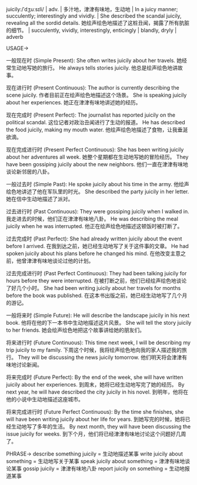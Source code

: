 juicily:/ˈdʒuːsɪli/ | adv. | 多汁地，津津有味地，生动地 | In a juicy manner; succulently; interestingly and vividly. |  She described the scandal juicily, revealing all the sordid details. 她绘声绘色地描述了这桩丑闻，揭露了所有肮脏的细节。 |  succulently, vividly, interestingly, enticingly | blandly, dryly | adverb

USAGE->

一般现在时 (Simple Present):
She often writes juicily about her travels. 她经常生动地写她的旅行。
He always tells stories juicily. 他总是绘声绘色地讲故事。

现在进行时 (Present Continuous):
The author is currently describing the scene juicily. 作者目前正在绘声绘色地描述这个场景。
She is speaking juicily about her experiences.  她正在津津有味地讲述她的经历。

现在完成时 (Present Perfect):
The journalist has reported juicily on the political scandal.  这位记者对政治丑闻进行了生动的报道。
He has described the food juicily, making my mouth water. 他绘声绘色地描述了食物，让我垂涎欲滴。

现在完成进行时 (Present Perfect Continuous):
She has been writing juicily about her adventures all week. 她整个星期都在生动地写她的冒险经历。
They have been gossiping juicily about the new neighbors. 他们一直在津津有味地谈论新邻居的八卦。

一般过去时 (Simple Past):
He spoke juicily about his time in the army. 他绘声绘色地讲述了他在军队里的时光。
She described the party juicily in her letter. 她在信中生动地描述了派对。


过去进行时 (Past Continuous):
They were gossiping juicily when I walked in. 我走进去的时候，他们正在津津有味地八卦。
He was describing the meal juicily when he was interrupted. 他正在绘声绘色地描述这顿饭时被打断了。

过去完成时 (Past Perfect):
She had already written juicily about the event before I arrived. 在我到达之前，她已经生动地写了关于这件事的文章。
He had spoken juicily about his plans before he changed his mind. 在他改变主意之前，他曾津津有味地谈论过他的计划。

过去完成进行时 (Past Perfect Continuous):
They had been talking juicily for hours before they were interrupted.  在被打断之前，他们已经绘声绘色地谈论了好几个小时。
She had been writing juicily about her travels for months before the book was published.  在这本书出版之前，她已经生动地写了几个月的游记。


一般将来时 (Simple Future):
He will describe the landscape juicily in his next book. 他将在他的下一本书中生动地描述这片风景。
She will tell the story juicily to her friends.  她会绘声绘色地把这个故事讲给她的朋友们。

将来进行时 (Future Continuous):
This time next week, I will be describing my trip juicily to my family.  下周这个时候，我将绘声绘色地向我的家人描述我的旅行。
They will be discussing the news juicily tomorrow. 他们明天将会津津有味地讨论新闻。


将来完成时 (Future Perfect):
By the end of the week, she will have written juicily about her experiences.  到周末，她将已经生动地写完了她的经历。
By next year, he will have described the city juicily in his novel. 到明年，他将在他的小说中生动地描述这座城市。


将来完成进行时 (Future Perfect Continuous):
By the time she finishes, she will have been writing juicily about her life for years.  到她写完的时候，她将已经生动地写了多年的生活。
By next month, they will have been discussing the issue juicily for weeks. 到下个月，他们将已经津津有味地讨论这个问题好几周了。


PHRASE->
describe something juicily = 生动地描述某事
write juicily about something = 生动地写关于某事
speak juicily about something = 津津有味地谈论某事
gossip juicily = 津津有味地八卦
report juicily on something = 生动地报道某事

